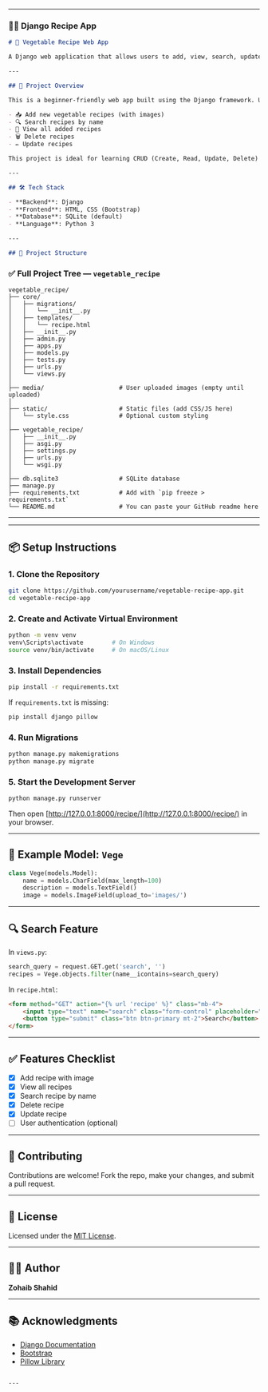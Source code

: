 
---

### 👨‍🍳 Django Recipe App

```markdown
# 🥗 Vegetable Recipe Web App

A Django web application that allows users to add, view, search, update, and delete vegetable recipes with image support.

---

## 📌 Project Overview

This is a beginner-friendly web app built using the Django framework. Users can:

- 📥 Add new vegetable recipes (with images)
- 🔍 Search recipes by name
- 🧾 View all added recipes
- 🗑️ Delete recipes
- ✏️ Update recipes

This project is ideal for learning CRUD (Create, Read, Update, Delete) operations in Django.

---

## 🛠️ Tech Stack

- **Backend**: Django
- **Frontend**: HTML, CSS (Bootstrap)
- **Database**: SQLite (default)
- **Language**: Python 3

---

## 📂 Project Structure

```


### ✅ Full Project Tree — `vegetable_recipe`

```
vegetable_recipe/
├── core/
│   ├── migrations/
│   │   └── __init__.py
│   ├── templates/
│   │   └── recipe.html
│   ├── __init__.py
│   ├── admin.py
│   ├── apps.py
│   ├── models.py
│   ├── tests.py
│   ├── urls.py
│   └── views.py
│
├── media/                     # User uploaded images (empty until uploaded)
│
├── static/                    # Static files (add CSS/JS here)
│   └── style.css              # Optional custom styling
│
├── vegetable_recipe/
│   ├── __init__.py
│   ├── asgi.py
│   ├── settings.py
│   ├── urls.py
│   └── wsgi.py
│
├── db.sqlite3                 # SQLite database
├── manage.py
├── requirements.txt           # Add with `pip freeze > requirements.txt`
└── README.md                  # You can paste your GitHub readme here
```

---




---

## 📦 Setup Instructions

### 1. Clone the Repository

```bash
git clone https://github.com/yourusername/vegetable-recipe-app.git
cd vegetable-recipe-app
````

### 2. Create and Activate Virtual Environment

```bash
python -m venv venv
venv\Scripts\activate        # On Windows
source venv/bin/activate     # On macOS/Linux
```

### 3. Install Dependencies

```bash
pip install -r requirements.txt
```

If `requirements.txt` is missing:

```bash
pip install django pillow
```

### 4. Run Migrations

```bash
python manage.py makemigrations
python manage.py migrate
```

### 5. Start the Development Server

```bash
python manage.py runserver
```

Then open [http://127.0.0.1:8000/recipe/](http://127.0.0.1:8000/recipe/) in your browser.

---

## 🧾 Example Model: `Vege`

```python
class Vege(models.Model):
    name = models.CharField(max_length=100)
    description = models.TextField()
    image = models.ImageField(upload_to='images/')
```

---

## 🔍 Search Feature

In `views.py`:

```python
search_query = request.GET.get('search', '')
recipes = Vege.objects.filter(name__icontains=search_query)
```

In `recipe.html`:

```html
<form method="GET" action="{% url 'recipe' %}" class="mb-4">
    <input type="text" name="search" class="form-control" placeholder="Search recipe by name..." value="{{ request.GET.search }}">
    <button type="submit" class="btn btn-primary mt-2">Search</button>
</form>
```

---

## ✅ Features Checklist

* [x] Add recipe with image
* [x] View all recipes
* [x] Search recipe by name
* [x] Delete recipe
* [x] Update recipe
* [ ] User authentication (optional)

---

## 🤝 Contributing

Contributions are welcome! Fork the repo, make your changes, and submit a pull request.

---

## 📄 License

Licensed under the [MIT License](https://choosealicense.com/licenses/mit/).

---

## 🙋‍♂️ Author

**Zohaib Shahid**

---

## 📚 Acknowledgments

* [Django Documentation](https://docs.djangoproject.com/)
* [Bootstrap](https://getbootstrap.com/)
* [Pillow Library](https://python-pillow.org/)

```

---

